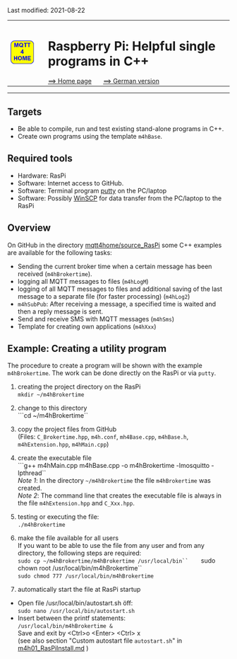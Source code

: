 Last modified: 2021-08-22   
<table><tr><td><img src="logo/mqtt4home_96.png"></td><td>&nbsp;</td><td>
<h1>Raspberry Pi: Helpful single programs in C++</h1>
<a href="readme.md">==> Home page</a> &nbsp; &nbsp; &nbsp; 
<a href="m4h08_RasPiCppDemos.md">==> German version</a> &nbsp; &nbsp; &nbsp; 
</td></tr></table><hr>

## Targets
* Be able to compile, run and test existing stand-alone programs in C++.   
* Create own programs using the template `m4hBase`.   
   

## Required tools
* Hardware: RasPi
* Software: Internet access to GitHub.
* Software: Terminal program [putty](https://www.chiark.greenend.org.uk/~sgtatham/putty/latest.html) on the PC/laptop
* Software: Possibly [WinSCP](https://winscp.net/eng/docs/lang:de) for data transfer from the PC/laptop to the RasPi   

## Overview
On GitHub in the directory [mqtt4home/source_RasPi](https://github.com/khartinger/mqtt4home/tree/main/source_RasPi) some C++ examples are available for the following tasks:   
* Sending the current broker time when a certain message has been received (`m4hBrokertime`).   
* logging all MQTT messages to files (`m4hLogM`)   
* logging of all MQTT messages to files and additional saving of the last message to a separate file (for faster processing) (`m4hLog2`)   
* `m4hSubPub`: After receiving a message, a specified time is waited and then a reply message is sent.   
* Send and receive SMS with MQTT messages (`m4hSms`)   
* Template for creating own applications (`m4hXxx`)   
   

## Example: Creating a utility program
The procedure to create a program will be shown with the example `m4hBrokertime`. The work can be done directly on the RasPi or via `putty`.   

1. creating the project directory on the RasPi   
``mkdir ~/m4hBrokertime``   

2. change to this directory   
```cd ~/m4hBrokertime``

3. copy the project files from GitHub   
(Files: `C_Brokertime.hpp`, `m4h.conf`, `mh4Base.cpp`, `m4hBase.h`, `m4hExtension.hpp`, `m4hMain.cpp`)

4. create the executable file   
```g++ m4hMain.cpp m4hBase.cpp -o m4hBrokertime -lmosquitto -lpthread``   
_Note 1_: In the directory `~/m4hBrokertime` the file `m4hBrokertime` was created.   
_Note 2_: The command line that creates the executable file is always in the file `m4hExtension.hpp` and `C_Xxx.hpp`.   
   
5. testing or executing the file:   
``./m4hBrokertime`` 

6. make the file available for all users   
If you want to be able to use the file from any user and from any directory, the following steps are required:   
```sudo cp ~/m4hBrokertime/m4hBrokertime /usr/local/bin``   
```sudo chown root /usr/local/bin/m4hBrokertime``   
```sudo chmod 777 /usr/local/bin/m4hBrokertime```   

7. automatically start the file at RasPi startup   
* Open file /usr/local/bin/autostart.sh &ouml;ff:   
`sudo nano /usr/local/bin/autostart.sh`   
* Insert between the printf statements:   
`/usr/local/bin/m4hBrokertime &`   
Save and exit by &lt;Ctrl&gt;o &lt;Enter&gt; &lt;Ctrl&gt; x   
(see also section "Custom autostart file `autostart.sh`" in [m4h01_RasPiInstall.md](https://github.com/khartinger/mqtt4home/blob/main/m4h01_RasPiInstall.md) )
